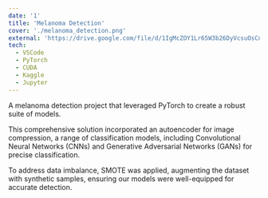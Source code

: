 ```yaml
---
date: '1'
title: 'Melanoma Detection'
cover: './melanoma_detection.png'
external: 'https://drive.google.com/file/d/1IgMcZOY1Lr65W3b26DyVcsuOsCn38c1G/view?usp=drive_link'
tech:
  - VSCode
  - PyTorch
  - CUDA
  - Kaggle
  - Jupyter
---
```


A melanoma detection project that leveraged PyTorch to create a robust suite of models. 

This comprehensive solution incorporated an autoencoder for image compression, a range of classification models, including Convolutional Neural Networks (CNNs) and Generative Adversarial Networks (GANs) for precise classification. 

To address data imbalance, SMOTE was applied, augmenting the dataset with synthetic samples, ensuring our models were well-equipped for accurate detection.
